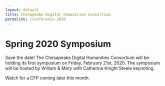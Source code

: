 ```yaml
---
layout: default
title: Chesapeake Digital Humanities Consortium
permalink: /conference-2020
---
```


# Spring 2020 Symposium

Save the date! The Chesapeake Digital Humanities Consortium will be holding its first symposium on Friday, February 21st, 2020. The symposium will be hosted by William & Mary with Catherine Knight Steele keynoting.

Watch for a CFP coming later this month.
